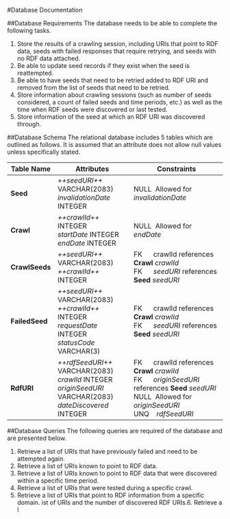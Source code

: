 #Database Documentation

##Database Requirements
The database needs to be able to complete the following tasks.

1. Store the results of a crawling session, including URIs that point to RDF data, seeds with failed responses that require retrying, and seeds with no RDF data attached.
2. Be able to update seed records if they exist when the seed is reattempted.
3. Be able to have seeds that need to be retried added to RDF URI and removed from the list of seeds that need to be retried.
4. Store information about crawling sessions (such as number of seeds considered, a count of failed seeds and time periods, etc.) as well as the time when RDF seeds were discovered or last tested.
5. Store information of the seed at which an RDF URI was discovered through.


##Database Schema
The relational database includes 5 tables which are outlined as follows. It is assumed that an attribute does not allow null values unless specifically stated.

| Table Name | Attributes | Constraints |
|--------|--------|--------|
|**Seed**|*++seedURI++* VARCHAR(2083)<br>*invalidationDate* INTEGER|NULL&nbsp;&nbsp;Allowed for *invalidationDate*|
|**Crawl**|*++crawlId++* INTEGER<br>*startDate* INTEGER<br>*endDate* INTEGER|NULL&nbsp;&nbsp;Allowed for *endDate*|
|**CrawlSeeds**|*++seedURI++* VARCHAR(2083)<br>*++crawlId++* INTEGER|FK&nbsp;&nbsp;&nbsp;&nbsp;&nbsp;&nbsp;crawlId references **Crawl** *crawlId*<br> FK&nbsp;&nbsp;&nbsp;&nbsp;&nbsp;&nbsp;*seedURI* references **Seed** *seedURI*|
|**FailedSeed**|*++seedURI++* VARCHAR(2083)<br>*++crawlId++* INTEGER<br>*requestDate* INTEGER<br>*statusCode* VARCHAR(3)|FK&nbsp;&nbsp;&nbsp;&nbsp;&nbsp;&nbsp;crawlId references **Crawl** *crawlId*<br>FK&nbsp;&nbsp;&nbsp;&nbsp;&nbsp;&nbsp;*seedURI* references **Seed** *seedURI*|
|**RdfURI**|*++rdfSeedURI++* VARCHAR(2083)<br>*crawlId* INTEGER<br>*originSeedURI* VARCHAR(2083)<br>*dateDiscovered* INTEGER |FK&nbsp;&nbsp;&nbsp;&nbsp;&nbsp;&nbsp;crawlId references **Crawl** *crawlId*<br> FK&nbsp;&nbsp;&nbsp;&nbsp;&nbsp;&nbsp;*originSeedURI* references **Seed** *seedURI*<br>NULL&nbsp;&nbsp;Allowed for *originSeedURI*<br>UNQ&nbsp;&nbsp;&nbsp;&nbsp;*rdfSeedURI*|



##Database Queries
The following queries are required of the database and are presented below.

1. Retrieve a list of URIs that have previously failed and need to be attempted again.
2. Retrieve a list of URIs known to point to RDF data.
3. Retrieve a list of URIs known to point to RDF data that were discovered within a specific time period.
4. Retrieve a list of URIs that were tested during a specific crawl.
5. Retrieve a list of URIs that point to RDF information from a specific domain.
ist of URIs and the number of discovered RDF URIs.6. Retrieve a l